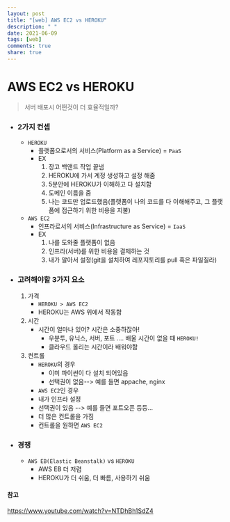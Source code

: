 ```yaml
---
layout: post
title: "[web] AWS EC2 vs HEROKU"
description: " "
date: 2021-06-09
tags: [web]
comments: true
share: true
---
```


# AWS EC2 vs HEROKU

> 서버 배포시 어떤것이 더 효율적일까?

* ### 2가지 컨셉

  * `HEROKU`
    * 플랫폼으로서의 서비스(Platform as a Service) = `PaaS`
    * EX
      1. 장고 백앤드 작업 끝냄
      2. HEROKU에 가서 계정 생성하고 설정 해줌
      3. 5분안에 HEROKU가 이해하고 다 설치함
      4. 도메인 이름을 줌
      5. 나는 코드만 업로드했음(플랫폼이 나의 코드를 다 이해해주고, 그 플랫폼에 접근하기 위한 비용을 지불)
  * `AWS EC2`
    * 인프라로서의 서비스(Infrastructure as Service) = `IaaS`
    * EX
      1. 나를 도와줄 플랫폼이 없음
      2. 인프라(서버)를 위한 비용을 결제하는 것
      3. 내가 알아서 설정(git을 설치하여 레포지토리를 pull 혹은 파일질라)



* ### 고려해야할 3가지 요소

  1. 가격
     * `HEROKU > AWS EC2` 
     * HEROKU는 AWS 위에서 작동함
  2. 시간
     * 시간이 얼마나 있어? 시간은 소중하잖아!
       * 우분투, 유닉스, 서버, 포트 .... 배울 시간이 없을 때 `HEROKU!`
       * 클라우드 올리는 시간이라 배워야함
  3. 컨트롤
     * `HEROKU`의 경우 
       * 이미 파이썬이 다 설치 되어있음
       * 선택권이 없음--> 예를 들면 appache, nginx
     *  `AWS EC2`인 경우
       * 내가 인프라 설정
       * 선택권이 있음 --> 예를 들면 포트오픈 등등...
       * 더 많은 컨트롤을 가짐 
     * 컨트롤을 원하면 `AWS EC2`
     
     

* ### 경쟁

  * `AWS EB(Elastic Beanstalk)` vs `HEROKU`
    * AWS EB 더 저렴
    * HEROKU가 더 쉬움, 더 빠름, 사용하기 쉬움







#### 참고

https://www.youtube.com/watch?v=NTDhBh1SdZ4